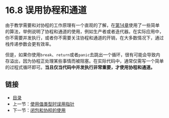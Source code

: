 # 16.8 误用协程和通道

由于教学需要和对协程的工作原理有一个直观的了解，在[第14章](../14/14.0.md)使用了一些简单的算法，举例说明了协程和通道的使用，例如生产者或者迭代器。在实际应用中，你不需要并发执行，或者你不需要关注协程和通道的开销，在大多数情况下，通过栈传递参数会更有效率。

但是，如果你使用`break`、`return`或者`panic`去跳出一个循环，很有可能会导致内存溢出，因为协程正处理某些事情而被阻塞。在实际代码中，通常仅需写一个简单的过程式循环即可。**当且仅当代码中并发执行非常重要，才使用协程和通道。**

## 链接

- [目录](../directory.md)
- 上一节：[使用值类型时误用指针](16.7.md)
- 下一节：[闭包和协程的使用](16.9.md)
